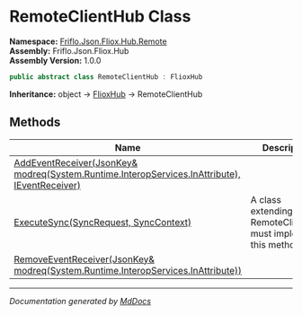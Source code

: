 ﻿<!--  
  <auto-generated>   
    The contents of this file were generated by a tool.  
    Changes to this file may be list if the file is regenerated  
  </auto-generated>   
-->

# RemoteClientHub Class

**Namespace:** [Friflo.Json.Fliox.Hub.Remote](../index.md)  
**Assembly:** Friflo.Json.Fliox.Hub  
**Assembly Version:** 1.0.0

```csharp
public abstract class RemoteClientHub : FlioxHub
```

**Inheritance:** object → [FlioxHub](../../Host/FlioxHub/index.md) → RemoteClientHub

## Methods

| Name                                                                                                                         | Description                                                    |
| ---------------------------------------------------------------------------------------------------------------------------- | -------------------------------------------------------------- |
| [AddEventReceiver(JsonKey& modreq(System.Runtime.InteropServices.InAttribute), IEventReceiver)](methods/AddEventReceiver.md) |                                                                |
| [ExecuteSync(SyncRequest, SyncContext)](methods/ExecuteSync.md)                                                              | A class extending  RemoteClientHub must implement this method. |
| [RemoveEventReceiver(JsonKey& modreq(System.Runtime.InteropServices.InAttribute))](methods/RemoveEventReceiver.md)           |                                                                |

___

*Documentation generated by [MdDocs](https://github.com/ap0llo/mddocs)*
